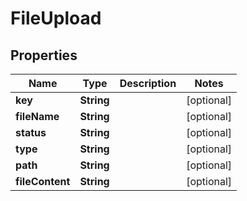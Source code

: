 
# FileUpload

## Properties
Name | Type | Description | Notes
------------ | ------------- | ------------- | -------------
**key** | **String** |  |  [optional]
**fileName** | **String** |  |  [optional]
**status** | **String** |  |  [optional]
**type** | **String** |  |  [optional]
**path** | **String** |  |  [optional]
**fileContent** | **String** |  |  [optional]




